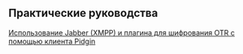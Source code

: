 Практические руководства
------------------------
[Использование Jabber (XMPP) и плагина для шифрования OTR с помощью клиента Pidgin](jabber-otr-pidgin.md)
